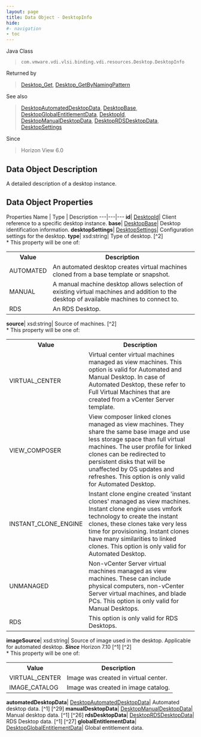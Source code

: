 ```yaml
---
layout: page
title: Data Object - DesktopInfo
hide:
#- navigation
- toc
---
```






Java Class
> `com.vmware.vdi.vlsi.binding.vdi.resources.Desktop.DesktopInfo`

Returned by
> [Desktop_Get](vdi.resources.Desktop.md#get), [Desktop_GetByNamingPattern](vdi.resources.Desktop.md#getByNamingPattern)

See also
> [DesktopAutomatedDesktopData](vdi.resources.Desktop.AutomatedDesktopData.md), [DesktopBase](vdi.resources.Desktop.DesktopBase.md), [DesktopGlobalEntitlementData](vdi.resources.Desktop.GlobalEntitlementData.md), [DesktopId](vdi.entity.DesktopId.md), [DesktopManualDesktopData](vdi.resources.Desktop.ManualDesktopData.md), [DesktopRDSDesktopData](vdi.resources.Desktop.RDSDesktopData.md), [DesktopSettings](vdi.resources.Desktop.DesktopSettings.md)

Since
> Horizon View 6.0


## Data Object Description

A detailed description of a desktop instance.

## Data Object Properties
Properties
Name |  Type |  Description
---|---|---
**id**| [DesktopId](vdi.entity.DesktopId.md)|  Client reference to a specific desktop instance.
**base**| [DesktopBase](vdi.resources.Desktop.DesktopBase.md)|  Desktop identification information.
**desktopSettings**| [DesktopSettings](vdi.resources.Desktop.DesktopSettings.md)|  Configuration settings for the desktop.
**type**|  xsd:string|  Type of desktop. [^2] <br>* This property will be one of:<br><table><tr><th>Value</th><th>Description</th></tr><tr><td>AUTOMATED</td><td>An automated desktop creates virtual machines cloned from a base template or snapshot.</td></tr><tr><td>MANUAL</td><td>A manual machine desktop allows selection of existing virtual machines and addition to the desktop of available machines to connect to.</td></tr><tr><td>RDS</td><td>An RDS Desktop.</td></tr></table>
**source**|  xsd:string|  Source of machines. [^2] <br>* This property will be one of:<br><table><tr><th>Value</th><th>Description</th></tr><tr><td>VIRTUAL_CENTER</td><td>Virtual center virtual machines managed as view machines. This option is valid for Automated and Manual Desktop. In case of Automated Desktop, these refer to Full Virtual Machines that are created from a vCenter Server template.</td></tr><tr><td>VIEW_COMPOSER</td><td>View composer linked clones managed as view machines. They share the same base image and use less storage space than full virtual machines. The user profile for linked clones can be redirected to persistent disks that will be unaffected by OS updates and refreshes. This option is only valid for Automated Desktop.</td></tr><tr><td>INSTANT_CLONE_ENGINE</td><td>Instant clone engine created 'instant clones' managed as view machines. Instant clone engine uses vmfork technology to create the instant clones, these clones take very less time for provisioning. Instant clones have many similarities to linked clones. This option is only valid for Automated Desktop.</td></tr><tr><td>UNMANAGED</td><td>Non-vCenter Server virtual machines managed as view machines. These can include physical computers, non-vCenter Server virtual machines, and blade PCs. This option is only valid for Manual Desktops.</td></tr><tr><td>RDS</td><td>This option is only valid for RDS Desktops.</td></tr></table>
**imageSource**|  xsd:string|  Source of image used in the desktop. Applicable for automated desktop.  **_Since_** Horizon 7.10 [^1] [^2] <br>* This property will be one of:<br><table><tr><th>Value</th><th>Description</th></tr><tr><td>VIRTUAL_CENTER</td><td>Image was created in virtual center.</td></tr><tr><td>IMAGE_CATALOG</td><td>Image was created in image catalog.</td></tr></table>
**automatedDesktopData**| [DesktopAutomatedDesktopData](vdi.resources.Desktop.AutomatedDesktopData.md)|  Automated desktop data. [^1] [^29]
**manualDesktopData**| [DesktopManualDesktopData](vdi.resources.Desktop.ManualDesktopData.md)|  Manual desktop data. [^1] [^26]
**rdsDesktopData**| [DesktopRDSDesktopData](vdi.resources.Desktop.RDSDesktopData.md)|  RDS Desktop data. [^1] [^27]
**globalEntitlementData**| [DesktopGlobalEntitlementData](vdi.resources.Desktop.GlobalEntitlementData.md)|  Global entitlement data.


 
